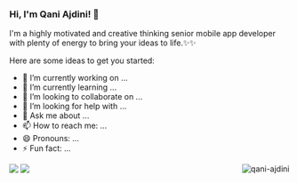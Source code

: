 ### Hi, I'm Qani Ajdini! 👋

I'm a highly motivated and creative thinking senior mobile app developer with plenty of energy to bring your ideas to life.✨✨

Here are some ideas to get you started:

- 🔭 I’m currently working on ...
- 🌱 I’m currently learning ...
- 👯 I’m looking to collaborate on ...
- 🤔 I’m looking for help with ...
- 💬 Ask me about ...
- 📫 How to reach me: ...
- 😄 Pronouns: ...
- ⚡ Fun fact: ...


<img src="https://github-readme-stats.vercel.app/api?username=qani-ajdini&&show_icons=true&include_all_commits=true">
<img src="https://github-readme-stats.vercel.app/api/top-langs/?username=qani-ajdini&layout=compact" />
<img align='right' src="https://komarev.com/ghpvc/?username=qani-ajdini" alt="qani-ajdini" />
